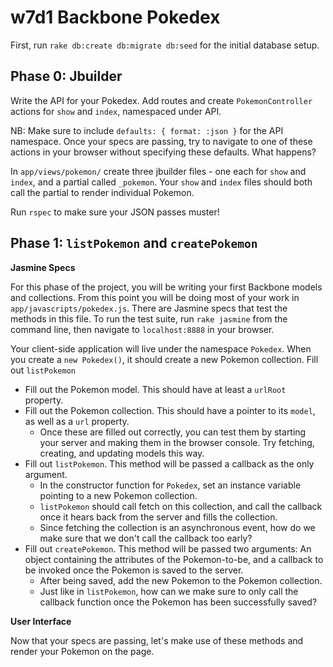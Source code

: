 # w7d1 Backbone Pokedex

First, run `rake db:create db:migrate db:seed` for the initial
database setup.

## Phase 0: Jbuilder

Write the API for your Pokedex. Add routes and create `PokemonController` 
actions for `show` and `index`, namespaced under API.  

NB: Make sure to include `defaults: { format: :json }` for the API 
namespace. Once your specs are passing, try to navigate to one of these
actions in your browser without specifying these defaults. What happens?

In `app/views/pokemon/` create three jbuilder files - one each for `show` 
and `index`, and a partial called `_pokemon`. Your `show` and `index` files 
should both call the partial to render individual Pokemon.  

Run `rspec` to make sure your JSON passes muster!

## Phase 1: `listPokemon` and `createPokemon`

**Jasmine Specs**

For this phase of the project, you will be writing your first Backbone 
models and collections. From this point you will be doing most of your work 
in `app/javascripts/pokedex.js`. There are Jasmine specs that test the methods
in this file. To run the test suite, run `rake jasmine` from the command line, 
then navigate to `localhost:8888` in your browser.

Your client-side application will live under the namespace `Pokedex`. When you create a `new Pokedex()`, it should create a new Pokemon collection. Fill out `listPokemon`

 * Fill out the Pokemon model. This should have at least a `urlRoot` property.
 * Fill out the Pokemon collection. This should have a pointer to its `model`, as well as a `url` property.
     * Once these are filled out correctly, you can test them by starting your server and making them in the browser console. Try fetching, creating, and updating models this way.
 * Fill out `listPokemon`. This method will be passed a callback as the only argument. 
     * In the constructor function for `Pokedex`, set an instance variable pointing to a new Pokemon collection.
     * `listPokemon` should call fetch on this collection, and call the callback once it hears back from the server and fills the collection.
     * Since fetching the collection is an asynchronous event, how do we make sure that we don't call the callback too early?
 * Fill out `createPokemon`. This method will be passed two arguments: An object containing the attributes of the Pokemon-to-be, and a callback to be invoked once the Pokemon is saved to the server.
     * After being saved, add the new Pokemon to the Pokemon collection.
     * Just like in `listPokemon`, how can we make sure to only call the callback function once the Pokemon has been successfully saved? 

**User Interface**

Now that your specs are passing, let's make use of these methods and render your Pokemon on the page.

